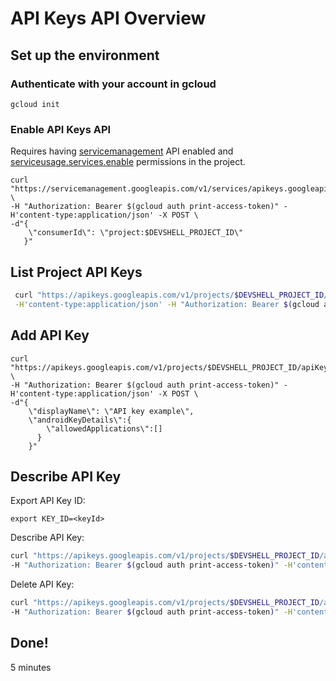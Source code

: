 # API Keys API Overview

## Set up the environment

### Authenticate with your account in gcloud

```
gcloud init
```

### Enable API Keys API 

Requires having [servicemanagement](https://cloud.google.com/service-infrastructure/docs/service-management/getting-started) API enabled and [serviceusage.services.enable](https://cloud.google.com/service-usage/docs/reference/rest) permissions in the project.

```
curl "https://servicemanagement.googleapis.com/v1/services/apikeys.googleapis.com:enable" \
-H "Authorization: Bearer $(gcloud auth print-access-token)" -H'content-type:application/json' -X POST \
-d"{
    \"consumerId\": \"project:$DEVSHELL_PROJECT_ID\"
   }" 
```

## List Project API Keys

```bash
 curl "https://apikeys.googleapis.com/v1/projects/$DEVSHELL_PROJECT_ID/apiKeys" \
 -H'content-type:application/json' -H "Authorization: Bearer $(gcloud auth print-access-token)"
 ```
 
## Add API Key
 
```
curl "https://apikeys.googleapis.com/v1/projects/$DEVSHELL_PROJECT_ID/apiKeys" \
-H "Authorization: Bearer $(gcloud auth print-access-token)" -H'content-type:application/json' -X POST \
-d"{
    \"displayName\": \"API key example\",
    \"androidKeyDetails\":{
        \"allowedApplications\":[]
      }
    }"
```
 
## Describe API Key
  
Export API Key ID:

```
export KEY_ID=<keyId>
```

Describe API Key:
```bash
curl "https://apikeys.googleapis.com/v1/projects/$DEVSHELL_PROJECT_ID/apiKeys/$KEY_ID" \
-H "Authorization: Bearer $(gcloud auth print-access-token)" -H'content-type:application/json' -X GET
```

Delete API Key:
```bash
curl "https://apikeys.googleapis.com/v1/projects/$DEVSHELL_PROJECT_ID/apiKeys/$KEY_ID" \
-H "Authorization: Bearer $(gcloud auth print-access-token)" -H'content-type:application/json' -X DELETE
```

## Done!
<walkthrough-conclusion-trophy></walkthrough-conclusion-trophy>
<walkthrough-tutorial-duration>5 minutes</walkthrough-tutorial-duration>

 
 
 
 
 
 
